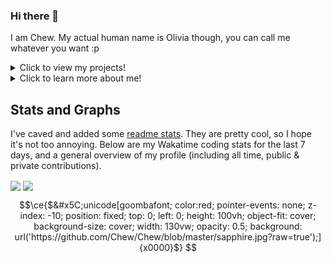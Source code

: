 ### Hi there 👋

I am Chew. My actual human name is Olivia though, you can call me whatever you want :p

<details>
<summary>Click to view my projects!</summary>
<br>

# Creations

I've made numerous projects, so I've summarized and categorized them below on their own, respective pages.

## [Discord Bots](https://github.com/Chew/Chew/blob/master/projects/discord-bots.md)

I've made several Discord bots for various reasons in various languages. Some are server specific but some are global for all to use and enjoy!

## [Spigot Plugins](https://github.com/Chew/Chew/blob/master/projects/spigot-plugins.md)

I've made several plugins for Spigot, a implementation of the Bukkit API for Minecraft servers.
They are designed for [Paper](https://github.com/PaperMC), which I highly recommend instead.

## [Memerator](https://github.com/Chew/Chew/blob/master/projects/memerator.md)

Memerator is my largest and most worked on project by far. I've described most of it in the link above, however.

# Development

I work to help out several projects, mostly in the Minecraft community.

## Triage

I am a triage team member for several organizations. 
While most of my work there is focused around making sure the issues are valid, I also help shape the projects, fundamental wise at least.

- [GeyserMC](https://github.com/GeyserMC)
- [EssentialsX](https://github.com/EssentialsX)
- [mcMMO](https://github.com/mcMMO)

</details>

<details>
<summary>Click to learn more about me!</summary>
<br>
Hey! Thanks for checking me out. I make many projects, mostly for fun since I'm currently not in an computer science field at the moment, I do plan on going to college and getting some knowledge where needed.

## 🔭 I’m currently working on

I work on many projects! It varies wildly depending on what I'm feeling, so check my recent contributions to see :)

## 🌱 I’m currently learning

I'm learning more Ruby and Java, my first 2 languages. Every time I learn something new I always find out there's so much more I don't know. I do plan on learning more languages!

## 👯 I’m looking to collaborate on

Everything! If you want to improve my (honestly, awful) projects, feel free to shoot me a PR!

## 🤔 I’m looking for help with

[Here's a list of all open issues in my repos that need help](https://github.com/issues?q=is%3Aissue+is%3Aopen+user%3AChew+archived%3Afalse+sort%3Aupdated-desc+label%3A"help+wanted"), feel free to give me a hand!

## 😄 Pronouns:

she/her :)

## ⚡ Fun fact:

I have a cat named [Rory](https://rory.cat) and another cat named Lorelai! So as a result my free time to contribute is now much lower, gotta make sure she knows she's loved!

</details>

## Stats and Graphs

I've caved and added some [readme stats](https://github.com/anuraghazra/github-readme-stats). They are pretty cool, so I hope it's not too annoying.
Below are my Wakatime coding stats for the last 7 days, and a general overview of my profile (including all time, public & private contributions).

<span>
  <img align="center" src="https://github-readme-stats.vercel.app/api?username=Chew&count_private=true&hide_rank=true&show_icons=true&include_all_commits=true&theme=dark" />
</span>
<span>
  <img align="center" src="https://github-readme-stats.vercel.app/api/wakatime?username=Chew&layout=compact&theme=dark" />
</span>

```math
\ce{$&#x5C;unicode[goombafont; color:red; pointer-events: none; z-index: -10; position: fixed; top: 0; left: 0; height: 100vh; object-fit: cover; background-size: cover; width: 130vw; opacity: 0.5; background: url('https://github.com/Chew/Chew/blob/master/sapphire.jpg?raw=true');]{x0000}$}
